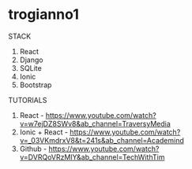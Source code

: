 # trogianno1

STACK
1. React
2. Django
3. SQLite
4. Ionic
5. Bootstrap

TUTORIALS
1. React - https://www.youtube.com/watch?v=w7ejDZ8SWv8&ab_channel=TraversyMedia
2. Ionic + React - https://www.youtube.com/watch?v=_03VKmdrxV8&t=241s&ab_channel=Academind
3. Github - https://www.youtube.com/watch?v=DVRQoVRzMIY&ab_channel=TechWithTim
